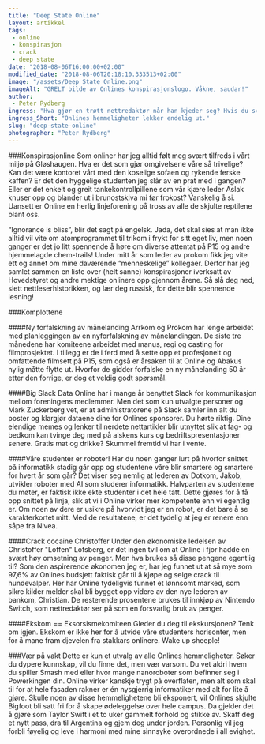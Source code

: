 ```yaml
---
title: "Deep State Online"
layout: artikkel 
tags: 
 - online
 - konspirasjon
 - crack
 - deep state
date: "2018-08-06T16:00:00+02:00"
modified_date: "2018-08-06T20:18:10.333513+02:00"
image: "/assets/Deep State Online.png"
imageAlt: "GRELT bilde av Onlines konspirasjonslogo. Våkne, saudar!"
author:
 - Peter Rydberg
ingress: "Hva gjør en trøtt nettredaktør når han kjeder seg? Hvis du svarte “bruke tiden sin på å skrive noe fornuftig for studentene våre”, svarte du jaggu feil. Les videre for drøye spekulasjoner og dumme teorier om Online linjeforening!"
ingress_Short: "Onlines hemmeligheter lekker endelig ut."
slug: "deep-state-online"
photographer: "Peter Rydberg"
---
```

###Konspirasjonline
Som onliner har jeg alltid følt meg svært tilfreds i vårt miljø på Gløshaugen. Hva er det som gjør omgivelsene våre så trivelige? Kan det være kontoret vårt med den koselige sofaen og rykende ferske kaffen? Er det den hyggelige studenten jeg slår av en prat med i gangen? Eller er det enkelt og greit tankekontrollpillene som vår kjære leder Aslak knuser opp og blander ut i brunostskiva mi før frokost? Vanskelig å si. Uansett er Online en herlig linjeforening på tross av alle de skjulte reptilene blant oss.

“Ignorance is bliss”, blir det sagt på engelsk. Jada, det skal sies at man ikke alltid vil vite om atomprogrammet til trikom i frykt for sitt eget liv, men noen ganger er det jo litt spennende å høre om diverse attentat på P15 og andre hjemmelagde chem-trails! Under mitt år som leder av prokom fikk jeg vite ett og annet om mine daværende “menneskelige” kollegaer. Derfor har jeg samlet sammen en liste over (helt sanne) konspirasjoner iverksatt av Hovedstyret og andre mektige onlinere opp gjennom årene. Så slå deg ned, slett nettleserhistorikken, og lær deg russisk, for dette blir spennende lesning!

###Komplottene

####Ny forfalskning av månelanding
Arrkom og Prokom har lenge arbeidet med planleggingen av en nyforfalskning av månelandingen. De siste tre månedene har komiteene arbeidet med manus, regi og casting for filmprosjektet. I tillegg er de i ferd med å sette opp et profesjonelt og omfattende filmsett på P15, som også er årsaken til at Online og Abakus nylig måtte flytte ut. Hvorfor de gidder forfalske en ny månelanding 50 år etter den forrige, er dog et veldig godt spørsmål.

####Big Slack Data
Online har i mange år benyttet Slack for kommunikasjon mellom foreningens medlemmer. Men det som kun utvalgte personer og Mark Zuckerberg vet, er at administratorene på Slack samler inn alt du poster og klargjør dataene dine for Onlines sponsorer. Du hørte riktig. Dine elendige memes og lenker til nerdete nettartikler blir utnyttet slik at fag- og bedkom kan tvinge deg med på alskens kurs og bedriftspresentasjoner senere. Gratis mat og drikke? Skummel fremtid vi har i vente.

####Våre studenter er roboter!
Har du noen ganger lurt på hvorfor snittet på informatikk stadig går opp og studentene våre blir smartere og smartere for hvert år som går? Det viser seg nemlig at lederen av Dotkom, Jakob, utvikler roboter med AI som studerer informatikk. Halvparten av studentene du møter, er faktisk ikke ekte studenter i det hele tatt. Dette gjøres for å få opp snittet på linja, slik at vi i Online virker mer kompetente enn vi egentlig er. Om noen av dere er usikre på hvorvidt jeg er en robot, er det bare å se karakterkortet mitt. Med de resultatene, er det tydelig at jeg er renere enn såpe fra Nivea.

####Crack cocaine Christoffer
Under den økonomiske ledelsen av Christoffer "Loffen" Lofsberg, er det ingen tvil om at Online i fjor hadde en svært høy omsetning av penger. Men hva brukes så disse pengene egentlig til? Som den aspirerende økonomen jeg er, har jeg funnet ut at så mye som 97,6% av Onlines budsjett faktisk går til å kjøpe og selge crack til hundevalper. Her har Online tydeligvis funnet et lønnsomt marked, som sikre kilder melder skal bli bygget opp videre av den nye lederen av bankom, Christian. De resterende prosentene brukes til innkjøp av Nintendo Switch, som nettredaktør ser på som en forsvarlig bruk av penger.

####Ekskom == Eksorsismekomiteen
Gleder du deg til ekskursjonen? Tenk om igjen. Ekskom er ikke her for å utvide våre studenters horisonter, men for å mane fram djevelen fra stakkars onlinere. Wake up sheeple!

###Vær på vakt
Dette er kun et utvalg av alle Onlines hemmeligheter. Søker du dypere kunnskap, vil du finne det, men vær varsom. Du vet aldri hvem du spiller Smash med eller hvor mange nanoroboter som befinner seg i Powerkingen din. Online virker kanskje trygt på overflaten, men alt som skal til for at hele fasaden rakner er én nysgjerrig informatiker med alt for lite å gjøre. Skulle noen av disse hemmelighetene bli eksponert, vil Onlines skjulte Bigfoot bli satt fri for å skape ødeleggelse over hele campus. Da gjelder det å gjøre som Taylor Swift i et to uker gammelt forhold og stikke av. Skaff deg et nytt pass, dra til Argentina og gjem deg under jorden. Personlig vil jeg forbli føyelig og leve i harmoni med mine sinnsyke overordnede i all evighet.